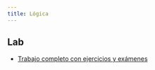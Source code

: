 ```yaml
---
title: Lógica
---
```


## Lab

- [Trabajo completo con ejercicios y exámenes](https://github.com/hnevesg/Logica_Lab_2223)
